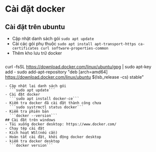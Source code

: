 # Cài đặt docker
## Cài đặt trên ubuntu
- Cập nhật danh sách gói
  ```sudo apt update```
- Cài các gói phụ thuộc
  ```sudo apt install apt-transport-https ca-certificates curl software-properties-common```
- Thêm kho lưu trữ docker
  ```
curl -fsSL https://download.docker.com/linux/ubuntu/gpg | sudo apt-key add -
sudo add-apt-repository "deb [arch=amd64] https://download.docker.com/linux/ubuntu $(lsb_release -cs) stable"
```
- Cập nhật lại danh sách gói
  ```sudo apt update```
- Cài đặt docker
  ```sudo apt install docker-ce```
- Kiểm tra docker đã cài đặt thành công chưa
  ```sudo systrmctl status docker```
- Kiểm tra phiên bản
  ```docker --version```
## Cài đặt trên windows
- Tải xuống docker desktop: https://www.docker.com/
- Chạy tệp cài đặt
- Kích hoạt WSl(nếu cần)
- Hoàn tất cài đặt, khởi động docker desktop
- kiểm tra docker desktop
  ```docker version```
